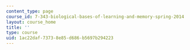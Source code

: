```yaml
---
content_type: page
course_id: 7-343-biological-bases-of-learning-and-memory-spring-2014
layout: course_home
title: ''
type: course
uid: 1ac22daf-7373-8e85-d686-b5697b294223
---
```


